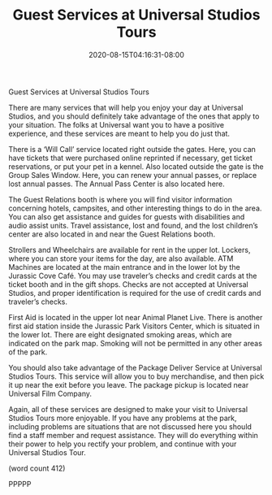 ﻿---
title: "Guest Services at Universal Studios Tours"
date: 2020-08-15T04:16:31-08:00
description: "Universal Studio Tours Tips for Web Success"
featured_image: "/images/Universal Studio Tours.jpg"
tags: ["Universal Studio Tours"]
---

Guest Services at Universal Studios Tours

There are many services that will help you enjoy 
your day at Universal Studios, and you should 
definitely take advantage of the ones that apply to 
your situation. The folks at Universal want you to 
have a positive experience, and these services are 
meant to help you do just that.

There is a ‘Will Call’ service located right outside the 
gates. Here, you can have tickets that were 
purchased online reprinted if necessary, get ticket 
reservations, or put your pet in a kennel. Also located 
outside the gate is the Group Sales Window. Here, 
you can renew your annual passes, or replace lost 
annual passes. The Annual Pass Center is also 
located here. 

The Guest Relations booth is where you will find 
visitor information concerning hotels, campsites, 
and other interesting things to do in the area. You 
can also get assistance and guides for guests with 
disabilities and audio assist units. Travel assistance, 
lost and found, and the lost children’s center are also 
located in and near the Guest Relations booth.

Strollers and Wheelchairs are available for rent in the 
upper lot. Lockers, where you can store your items 
for the day, are also available. ATM Machines are 
located at the main entrance and in the lower lot by 
the Jurassic Cove Café. You may use traveler’s 
checks and credit cards at the ticket booth and in 
the gift shops. Checks are not accepted at 
Universal Studios, and proper identification is 
required for the use of credit cards and traveler’s 
checks.

First Aid is located in the upper lot near Animal 
Planet Live. There is another first aid station inside 
the Jurassic Park Visitors Center, which is situated 
in the lower lot. There are eight designated smoking 
areas, which are indicated on the park map. 
Smoking will not be permitted in any other areas of 
the park.

You should also take advantage of the Package 
Deliver Service at Universal Studios Tours. This 
service will allow you to buy merchandise, and then 
pick it up near the exit before you leave. The package 
pickup is located near Universal Film Company.

Again, all of these services are designed to make 
your visit to Universal Studios Tours more enjoyable. 
If you have any problems at the park, including 
problems are situations that are not discussed 
here you should find a staff member and request 
assistance. They will do everything within their 
power to help you rectify your problem, and 
continue with your Universal Studios Tour.

(word count 412)

PPPPP

